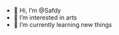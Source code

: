 - 👋 Hi, I’m @Safdy
- 👀 I’m interested in arts
- 🌱 I’m currently learning new things

<!---
Safdy/Safdy is a ✨ special ✨ repository because its `README.md` (this file) appears on your GitHub profile.
You can click the Preview link to take a look at your changes.
--->
